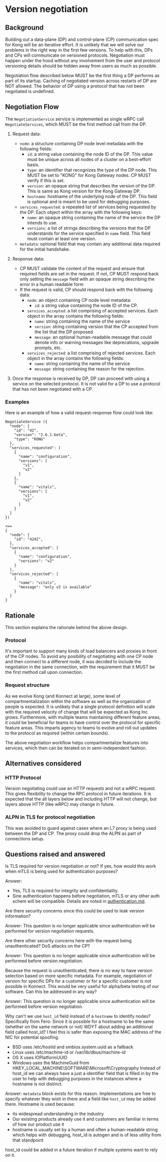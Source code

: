 # Version negotiation

## Background

Building out a data-plane (DP) and control-plane (CP) communication spec for
Kong will be an iterative effort. It is unlikely that we will solve our
problems in the right way in the first few versions. To help with this, DPs and
CPs will communicate on versioned protocols. Negotiation must happen under the
hood without any involvement from the user and protocol versioning details
should be hidden away from users as much as possible.

Negotiation flow described below MUST be the first thing a DP performs as part
of its startup. Caching of negotiated version across restarts of DP are NOT
allowed. The behavior of DP using a protocol that has not been negotiated is
undefined.

## Negotiation Flow

The `NegotiationService` service is implemented as single wRPC call
`NegotiateServices`, which MUST be the first method call from the DP.

  1. Request data:
      - `node`: a structure containing DP node level metadata with the
        following fields:
        - `id`: a string value containing the node ID of the DP. This value must
          be unique across all nodes of a cluster on a best-effort basis.
        - `type`: an identifier that recognizes the type of the DP node.  This
          MUST be set to "KONG" for Kong Gateway nodes. CP MUST verify if this
          is set.
        - `version`: an opaque string that describes the version of the DP. This
          is same as Kong version for the Kong Gateway DP.
        - `hostname`: hostname of the underlying node of the DP.  This field is
          optional and is meant to be used for debugging purposes.
      - `services_requested`: a repeated list of services being
        requested by the DP. Each object within the array with the
        following keys:
        - `name`: an opaque string containing the name of the service the DP
          intends to use.
        - `versions`: a list of strings describing the versions that the
          DP understands for the service specified in `name` field. This field
          must contain at least one version.
      - `metadata`: optional field that may contain any additional data required
        for the initial handshake.

  2. Response data:
      - CP MUST validate the content of the request and ensure that required
        fields are set in the request. If not, CP MUST respond back only setting
        the `message` field with an opaque string describing the error in a human
        readable form
      - If the request is valid, CP should respond back with the following data:
        - `node`: an object containing CP node level metadata:
          - `id`: a string value containing the node ID of the CP.
        - `services_accepted`: a list comprising of accepted services. Each
          object in the array contains the following fields:
          - `name`: string containing the name of the service
          - `version`: string containing version that the CP accepted from the
            list that the DP proposed
          - `message`: an optional human-readable message that could denote info
            or warning messages like deprecations, upgrade prompts, etc.
        - `services_rejected`: a list comprising of rejected services. Each
          object in the array contains the following fields:
          - `name`: string containing the name of the service
          - `message`: string containing the reason for the rejection.

  3. Once the response is received by DP, DP can proceed with using a service on
    the selected protocol. It is not valid for a DP to use a protocol that has
    not been negotiated with a CP.

### Examples

Here is an example of how a valid request-response flow could look like:
```
NegotiateService ({
  "node": {
    "id": "42",
    "version": "2.6.1-beta",
    "type": "KONG"
  },
  "services_requested": [
    {
      "name": "configuration",
      "versions": [
        "v1",
        "v2"
      ]
    },
    {
      "name": "vitals",
      "versions": [
        "v1",
        "v2"
      ]
    }
  ]
})

<==
{
  "node": {
    "id": "4242",
  },
  "services_accepted": [
    {
      "name": "configuration",
      "versions": "v2"
    }
  ],
  "services_rejected": [
    {
      "name": "vitals",
      "message": "only v3 is available"
    }
  ]
}
```

## Rationale

This section explains the rationale behind the above design.

### Protocol

It's important to support many kinds of load balancers and proxies in front of
the CP nodes.  To avoid any posibility of negotiating with one CP node and
then connect to a different node, it was decided to include the negotiation
in the same connection, with the requirement that it MUST be the first method
call upon connection.

### Request structure

As we evolve Kong (and Konnect at large), some level of compartmentalization within the
software as well as the organization of people is expected. It is unlikely that
a single protocol definition will scale with the required velocity of change
that will be expected as Kong Inc grows.
Furthermore, with multiple teams maintaining different feature areas, it could be
beneficial for teams to have control over the protocol for specific feature areas.
This imparts agency to teams to evolve and roll out updates to the protocol as
required (within certain bounds).

The above negotiation workflow helps compartmentalize features into services,
which then can be iterated on in semi-independent fashion.

## Alternatives considered

### HTTP Protocol

Version negotiating could use an HTTP requests and not a wRPC request.
This gives flexibility to change the RPC protocol in future iterations.
It is expected that the all layers below and including HTTP will not change,
but layers above HTTP (like wRPC) may change in future.

### ALPN in TLS for protocol negotiation

This was avoided to guard against cases where an L7 proxy is being used between
the DP and CP. The proxy could drop the ALPN as part of connections setup.

## Questions raised and answered

Is TLS required for version negotiation or not? If yes, how would this work
when mTLS is being used for authentication purposes?

Answer:
- Yes, TLS is required for integrity and confidentiality.
- Sine authentication happens before negotiation, mTLS or any other auth schem
  will be compatible. Details are noted in [authentication.md](authentication.md).

Are there security concerns since this could be used to leak version information?

Answer:
This question is no longer applicable since authentication will be performed
for version negotiation requests.

Are there other security concerns here with the request being unauthenticated?
DoS attacks on the CP?

Answer:
This question is no longer applicable since authentication will be performed
before version negotiation.

Because the request is unauthenticated, there is no way to have version
selection based on more specific metadata. For example, negotiation of version
for specific DPs for a customer or for a specific customer is not possible in
Konnect. This would be very useful for alpha/beta testing of our software.
Can this be addressed in any way?

Answer:
This question is no longer applicable since authentication will be performed
before version negotiation.

Why can't we use `host_id` field instead of a `hostname` to identify nodes?
Specifically from Fero:
Since it is possible for a hostname to be the same (whether on the same
network or not) WDYT about adding an additional field called host_id?
I feel this is safer than exposing the MAC address of the NIC for
potential spoofing.
- BSD uses /etc/hostid and smbios.system.uuid as a fallback
- Linux uses /etc/machine-id or /var/lib/dbus/machine-id
- OS X uses IOPlatformUUID
- Windows uses the MachineGuid from HKEY_LOCAL_MACHINE\SOFTWARE\Microsoft\Cryptography
Instead of host_id we can always have a just a identifier field that is filled
in by the user to help with debugging purposes in the instances where a hostname
is not distinct.


Answer:
`metadata` block exists for this reason.
Implementations are free to specify whatever they wish in there and a field
like `host_id` may be added there.
Hostname is used because:
- its widespread understanding in the industry
- Our existing products already use it and customers are familiar in terms of
  how our product use it
- hostname is usually set by a human and often a human-readable string which
  helps with debugging, host_id is autogen and is of less utility from that
  standpoint

host_id could be added in a future iteration if multiple systems want to rely on
it.
